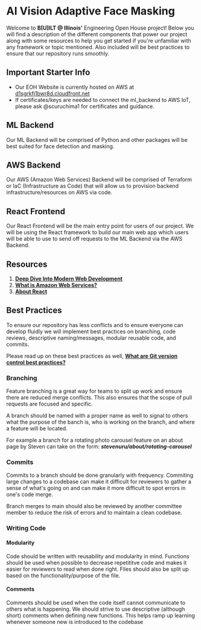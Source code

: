 # AI Vision Adaptive Face Masking 

  Welcome to **B[U]ILT @ Illinois'** Engineering Open House project! Below you will find a description of the different components that power our project along with some resources to help you get started if you're unfamiliar with any framework or topic mentioned. Also included will be best practices to ensure that our repository runs smoothly.

## Important Starter Info

  - Our EOH Website is currently hosted on AWS at [d1sgrkfj1bwr8d.cloudfront.net](url)
  - If certificates/keys are needed to connect the ml_backend to AWS IoT, please ask @scuruchima1 for certificates and guidance.
  
## ML Backend
  
  Our ML Backend will be comprised of Python and other packages will be best suited for face detection and masking.

## AWS Backend

 Our AWS (Amazon Web Services) Backend will be comprised of Terraform or IaC (Infrastructure as Code) that will allow us to provision backend infrastructure/resources on AWS via code.  

## React Frontend

 Our React Frontend will be the main entry point for users of our project. We will be using the React framework to build our main web app which users will be able to use to send off requests to the ML Backend via the AWS Backend.

## Resources

 1. [**Deep Dive Into Modern Web Development**](https://fullstackopen.com/en/)
 2. [**What is Amazon Web Services?**](https://www.geeksforgeeks.org/introduction-to-amazon-web-services/)
 3. [**About React**](https://react.dev)
  

## Best Practices

  To ensure our repository has less conflicts and to ensure everyone can develop fluidly we will implement best practices on branching, code reviews, descriptive naming/messages, modular reusable code, and commits.

 Please read up on these best practices as well, [**What are Git version control best practices?**](https://about.gitlab.com/topics/version-control/version-control-best-practices/)

### Branching

 Feature branching is a great way for teams to split up work and ensure there are reduced merge conflicts. This also ensures that the scope of pull requests are focused and specific. 

 A branch should be named with a proper name as well to signal to others what the purpose of the banch is, who is working on the branch, and where a feature will be located. 

 For example a branch for a rotating photo carousel feature on an about page by Steven can take on the form:  ***stevenuru/about/rotating-carousel***

### Commits

 Commits to a branch should be done granularly with frequency. Commiting large changes to a codebase can make it difficult for reviewers to gather a sense of what's going on and can make it more difficult to spot errors in one's code merge.

 Branch merges to main should also be reviewed by another committee member to reduce the risk of errors and to maintain a clean codebase.

### Writing Code

 #### Modularity
 
 Code should be written with reusability and modularity in mind. Functions should be used when possible to decrease repetititve code and makes it easier for reviewers to read when done right. Files should also be split up based on the functionality/purpose of the file. 

 #### Comments

 Comments should be used when the code itself cannot communicate to others what is happening. We should strive to use descriptive (although short) comments when defining new functions. This helps ramp up learning whenever someone new is introduced to the codebase
